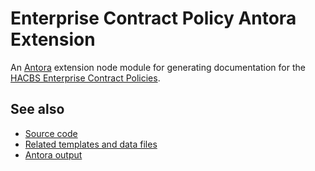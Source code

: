 # Enterprise Contract Policy Antora Extension

An [Antora](https://antora.org) extension node module for generating
documentation for the
[HACBS Enterprise Contract Policies](https://github.com/enterprise-contract/ec-policies).

## See also
* [Source code](https://github.com/enterprise-contract/ec-policies/tree/main/antora/ec-policies-antora-extension/)
* [Related templates and data files](https://github.com/enterprise-contract/ec-policies/tree/main/antora/docs/)
* [Antora output](https://enterprise-contract.github.io/ec-policies/)
